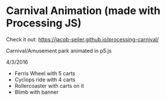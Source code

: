 # Carnival Animation (made with Processing JS)

Check it out: https://jacob-seiler.github.io/processing-carnival/

Carnival/Amusement park animated in p5.js

4/3/2016

- Ferris Wheel with 5 carts
- Cyclops ride with 4 carts
- Rollercoaster with carts on it
- Blimb with banner
